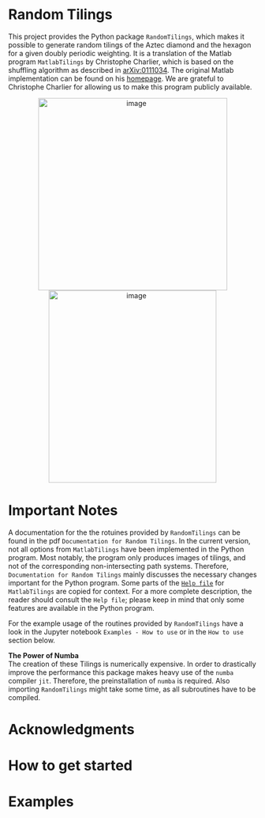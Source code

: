 Random Tilings
==============

This project provides the Python package `RandomTilings`, which makes it possible to generate random tilings of the Aztec diamond and the hexagon for a given doubly periodic weighting.
It is a translation of the Matlab program `MatlabTilings` by Christophe Charlier, which is based on the shuffling algorithm as described in  [arXiv:0111034](https://arxiv.org/abs/math/0111034).
The original Matlab implementation can be found on his [homepage](https://sites.google.com/view/cchar/home). We are grateful to Christophe Charlier for
allowing us to make this program publicly available.

<p align="center">
<img width="383" height="389" alt="image" src="https://github.com/user-attachments/assets/b3d983e2-561e-461c-8fda-cfd6c933a24d" />
<img width="340" height="389" alt="image" src="https://github.com/user-attachments/assets/50255924-afd4-46ee-9942-39400836810f" />
</p>


# Important Notes
A documentation for the the rotuines provided by `RandomTilings` can be found in the pdf `Documentation for Random Tilings`. 
In the current version, not all options from `MatlabTilings` have been implemented in the Python
program. Most notably, the program only produces images of tilings, and not of the corresponding
non-intersecting path systems. Therefore, `Documentation for Random Tilings` mainly discusses the necessary changes important for
the Python program. Some parts of the [`Help file`](https://sites.google.com/view/cchar/random-tilings)  for `MatlabTilings` are copied for context. For a
more complete description, the reader should consult the `Help file`; please keep in mind that only some
features are available in the Python program.

For the example usage of the routines provided by `RandomTilings` have a look in the Jupyter notebook `Examples - How to use` or in the `How to use` section below.

**The Power of Numba**      
The creation of these Tilings is numerically expensive. In order to drastically improve the performance this package makes heavy use of the `numba` compiler `jit`.
Therefore, the preinstallation of `numba` is required. Also importing `RandomTilings` might take some time, as all subroutines have to be compiled.


# Acknowledgments

# How to get started

# Examples
